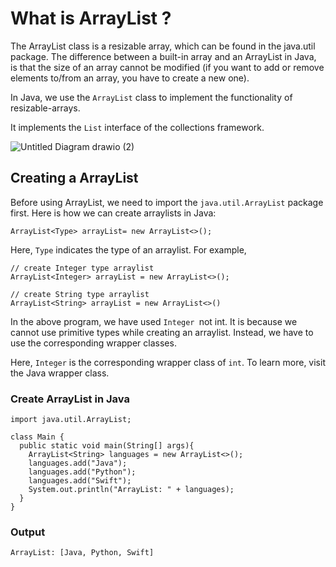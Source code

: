 # What is ArrayList ?
The ArrayList class is a resizable array, which can be found in the java.util package. The difference between a built-in array and an ArrayList in Java, is that the size of an array cannot be modified (if you want to add or remove elements to/from an array, you have to create a new one).

In Java, we use the `ArrayList` class to implement the functionality of resizable-arrays.

It implements the `List` interface of the collections framework.


![Untitled Diagram drawio (2)](https://github.com/sawwalakhepallavi/bootcoding_java/assets/101243878/84c1a1fa-c3d7-47cc-8193-570bd505680e)


## Creating a ArrayList

Before using ArrayList, we need to import the `java.util.ArrayList` package first. Here is how we can create arraylists in Java:

```ArrayList<Type> arrayList= new ArrayList<>();```

Here, `Type` indicates the type of an arraylist. For example,

```
// create Integer type arraylist
ArrayList<Integer> arrayList = new ArrayList<>();

// create String type arraylist
ArrayList<String> arrayList = new ArrayList<>()
```
In the above program, we have used `Integer `not int. It is because we cannot use primitive types while creating an arraylist. Instead, we have to use the corresponding wrapper classes.

Here, `Integer` is the corresponding wrapper class of `int`. To learn more, visit the Java wrapper class.

### Create ArrayList in Java

```
import java.util.ArrayList;

class Main {
  public static void main(String[] args){
    ArrayList<String> languages = new ArrayList<>();
    languages.add("Java");
    languages.add("Python");
    languages.add("Swift");
    System.out.println("ArrayList: " + languages);
  }
}
```
### Output
```
ArrayList: [Java, Python, Swift]
```




